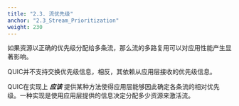 ```yaml
---
title: "2.3. 流优先级"
anchor: "2.3_Stream_Prioritization"
weight: 230
---
```


如果资源以正确的优先级分配给多条流，那么流的多路复用可以对应用性能产生显著影响。

QUIC并不支持交换优先级信息，相反，其依赖从应用层接收的优先级信息。

QUIC在实现上 _**应该**_ 提供某种方法使得应用层能够因此确定各条流的相对优先级。一种实现是使用应用层提供的信息决定分配多少资源来激活流。